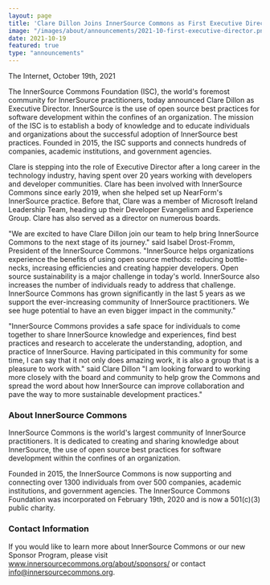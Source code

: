 ```yaml
---
layout: page
title: 'Clare Dillon Joins InnerSource Commons as First Executive Director'
image: "/images/about/announcements/2021-10-first-executive-director.png"
date: 2021-10-19
featured: true
type: "announcements"
---
```

 
The Internet, October 19th, 2021

The InnerSource Commons Foundation (ISC), the world's foremost community for InnerSource practitioners, today announced Clare Dillon as Executive Director. InnerSource is the use of open source best practices for software development within the confines of an organization. The mission of the ISC is to establish a body of knowledge and to educate individuals and organizations about the successful adoption of InnerSource best practices. Founded in 2015, the ISC supports and connects hundreds of companies, academic institutions, and government agencies.

Clare is stepping into the role of Executive Director after a long career in the technology industry, having spent over 20 years working with developers and developer communities. Clare has been involved with InnerSource Commons since early 2019, when she helped set up NearForm's InnerSource practice. Before that, Clare was a member of Microsoft Ireland Leadership Team, heading up their Developer Evangelism and Experience Group. Clare has also served as a director on numerous boards.

"We are excited to have Clare Dillon join our team to help bring InnerSource Commons to the next stage of its journey." said Isabel Drost-Fromm, President of the InnerSource Commons. "InnerSource helps organizations experience the benefits of using open source methods: reducing bottle-necks, increasing efficiencies and creating happier developers. Open source sustainability is a major challenge in today's world. InnerSource also increases the number of individuals ready to address that challenge. InnerSource Commons has grown significantly in the last 5 years as we support the ever-increasing community of InnerSource practitioners. We see huge potential to have an even bigger impact in the community."

"InnerSource Commons provides a safe space for individuals to come together to share InnerSource knowledge and experiences, find best practices and research to accelerate the understanding, adoption, and practice of InnerSource. Having participated in this community for some time, I can say that it not only does amazing work, it is also a group that is a pleasure to work with." said Clare Dillon "I am looking forward to working more closely with the board and community to help grow the Commons and spread the word about how InnerSource can improve collaboration and pave the way to more sustainable development practices."

### About InnerSource Commons
 
InnerSource Commons is the world's largest community of InnerSource practitioners. It is dedicated to creating and sharing knowledge about InnerSource, the use of open source best practices for software development within the confines of an organization.
 
Founded in 2015, the InnerSource Commons is now supporting and connecting over 1300 individuals from over 500 companies, academic institutions, and government agencies. The InnerSource Commons Foundation was incorporated on February 19th, 2020 and is now a 501(c)(3) public charity.
 
### Contact Information
 
If you would like to learn more about InnerSource Commons or our new Sponsor Program, please visit www.innersourcecommons.org/about/sponsors/ or contact info@innersourcecommons.org.

